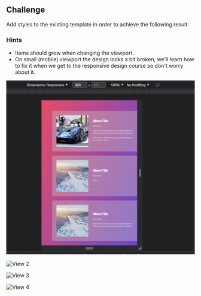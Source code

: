 ## Challenge

Add styles to the existing template in order to achieve the following result:

### Hints 
- Items should grow when changing the viewport.
- On small (mobile) viewport the design looks a bit broken, we'll learn how to fix it when we get to the responsive design course so don't worry about it.

![View 1](assets/images/view-1.png)

![View 2](assets/images/view-2.png)

![View 3](assets/images/view-3.png)

![View 4](assets/images/view-4.png)
